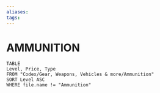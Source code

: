```yaml
---
aliases: 
tags: 
---
```


# AMMUNITION
``` dataview
TABLE
Level, Price, Type
FROM "Codex/Gear, Weapons, Vehicles & more/Ammunition"
SORT Level ASC
WHERE file.name != "Ammunition"
```